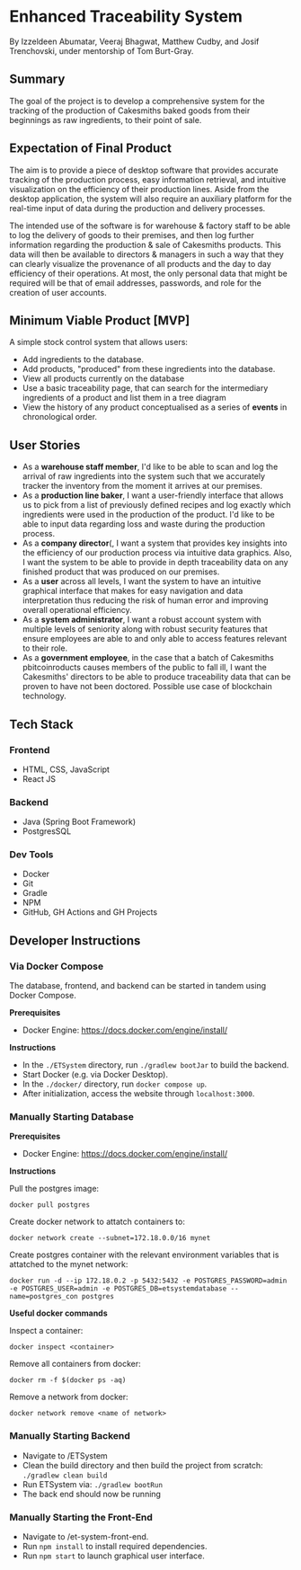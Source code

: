 # Enhanced Traceability System

By Izzeldeen Abumatar, Veeraj Bhagwat, Matthew Cudby, and Josif Trenchovski, under mentorship of Tom Burt-Gray.

## Summary

The goal of the project is to develop a comprehensive system for the tracking of the production of Cakesmiths baked goods from their beginnings as raw ingredients, to their point of sale. 

## Expectation of Final Product
The aim is to provide a piece of desktop software that provides accurate tracking of the production process, easy information retrieval, and intuitive visualization on the efficiency of their production lines. Aside from the desktop application, the system will also require an auxiliary platform for the real-time input of data during the production and delivery processes.

The intended use of the software is for warehouse & factory staff to be able to log the delivery of goods to their premises, and then log further information regarding the production & sale of Cakesmiths products. This data will then be available to directors & managers in such a way that they can clearly visualize the provenance of all products and the day to day efficiency of their operations. At most, the only personal data that might be required will be that of email addresses, passwords, and role for the creation of user accounts.

## Minimum Viable Product [MVP]
A simple stock control system that allows users:
- Add ingredients to the database.
- Add products, "produced" from these ingredients into the database.
- View all products currently on the database 
- Use a basic traceability page, that can search for the intermediary ingredients of a product and list them in a tree diagram
- View the history of any product conceptualised as a series of **events** in chronological order.

## User Stories
- As a **warehouse staff member**, I'd like to be able to scan and log the arrival of raw ingredients into the system such
that we accurately tracker the inventory from the moment it arrives at our premises.
- As a **production line baker**, I want a user-friendly interface that allows us to pick from a list of previously defined 
recipes and log exactly which ingredients were used in the production of the product. I'd like to be able to input data
regarding loss and waste during the production process. 
- As a **company director**(, I want a system that provides key insights into the efficiency of our production process via 
intuitive data graphics. Also, I want the system to be able to provide in depth traceability data on any finished product
that was produced on our premises.
- As a **user** across all levels, I want the system to have an intuitive graphical interface that makes for easy navigation
and data interpretation thus reducing the risk of human error and improving overall operational efficiency.
- As a **system administrator**, I want a robust account system with multiple levels of seniority along with robust security
features that ensure employees are able to and only able to access features relevant to their role.
- As a **government employee**, in the case that a batch of Cakesmiths pbitcoinroducts causes members of the public to fall ill, I
want the Cakesmiths' directors to be able to produce traceability data that can be proven to have not been doctored. Possible
use case of blockchain technology.

## Tech Stack
### Frontend
- HTML, CSS, JavaScript
- React JS

### Backend

- Java (Spring Boot Framework)
- PostgresSQL

### Dev Tools
- Docker
- Git
- Gradle
- NPM
- GitHub, GH Actions and GH Projects

## Developer Instructions

### Via Docker Compose

The database, frontend, and backend can be started in tandem using Docker Compose.

**Prerequisites**

- Docker Engine: <a name="docker-engine">https://docs.docker.com/engine/install/</a>

**Instructions**

- In the `./ETSystem` directory, run `./gradlew bootJar` to build the backend.
- Start Docker (e.g. via Docker Desktop).
- In the `./docker/` directory, run `docker compose up`.
- After initialization, access the website through `localhost:3000`.

### Manually Starting Database

**Prerequisites**

- Docker Engine: <a name="docker-engine">https://docs.docker.com/engine/install/</a>
  
**Instructions**

Pull the postgres image:

```
docker pull postgres
```

Create docker network to attatch containers to:

```
docker network create --subnet=172.18.0.0/16 mynet
```

Create postgres container with the relevant environment variables that is attatched to the mynet network:

```
docker run -d --ip 172.18.0.2 -p 5432:5432 -e POSTGRES_PASSWORD=admin -e POSTGRES_USER=admin -e POSTGRES_DB=etsystemdatabase --name=postgres_con postgres
```

**Useful docker commands**

Inspect a container:

```
docker inspect <container>
```

Remove all containers from docker:

```
docker rm -f $(docker ps -aq)
```

Remove a network from docker:

```
docker network remove <name of network>
```

### Manually Starting Backend

- Navigate to /ETSystem
- Clean the build directory and then build the project from scratch:  `./gradlew clean build`
- Run ETSystem via: `./gradlew bootRun`
- The back end should now be running

### Manually Starting the Front-End
- Navigate to /et-system-front-end.
- Run `npm install` to install required dependencies.
- Run `npm start` to launch graphical user interface.

